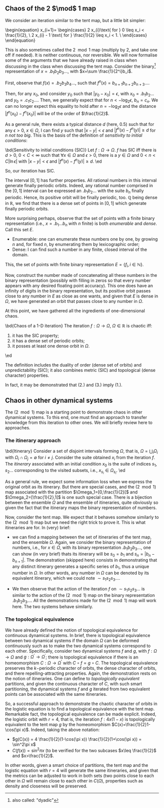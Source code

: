 ## Chaos of the 2 $\mod$ 1 map

We consider an iteration similar to the tent map, but a little bit simpler:

\begin{equation}
x_{i+1}=
\begin{cases}
2 x_{i}\text{ for } 0 \leq x_i < \frac{1}{2}, \\
2 x_{i} - 1 \text{ for } \frac{1}{2} \leq x_i < 1. \\
\end{cases}
\end{equation}

This is also sometimes called the $2 \mod 1$ map (multiply by 2, and take one off if needed). 
It is neither continuous, nor reversible. We will now formalise some of the arguments that we have already raised in class when discussing in the class when discussing the tent map. Consider the binary[^1] representation of $x=.b_1 b_2 b_3 \ldots$, with $x=\sum \frac{1}{2^i}b_i$. 

[^1]: also called: "dyadic"

First, observe that $f(x)=.b_2b_3b_4\ldots$, such that $f^n(x)=b_{n+1}b_{n+2}b_{n+3}\ldots$. 

Then, for any $x_0$, and consider $y_0$ such that $|y_0-x_0| = \epsilon$, 
with $x_0=.b_1b_2\ldots$ and  $y_0=.c_1c_2\ldots$. Then, we generally expect that for $n<-\log_2 \epsilon$, $b_n=c_n$. We can no longer expect this equality to hold after $n=-\log_2 \epsilon$ and the distance $|f^n(x_0)-f^n(x_0)|$ will be of the order of $\frac{1}{2}$. 

As a general rule, there exists a typical distance $d$ (here, 0.5) such that   for any $\epsilon>0$, $x\in\Omega$, I can find $y$ such that $|x-y|<\epsilon$ and $|f^n(x)-f^n(y)|\geq d$ for $n$ _not too big_. This is the basis of the definition of _sensitivity to initial conditions_: 

\bd{Sensitivity to initial conditions (SIC)}
Let $f:\Omega \rightarrow \Omega$. $f$ has SIC iff  there is $d>0$, $0<C<\infty$ such that $\forall x\in\Omega$ and $\epsilon>0$, there is a $y\in\Omega$ and $0<n<C|\ln \epsilon|$ with  $|x-y|<\epsilon$ and $|f^n(x)-f^n(y)|\geq d$. 
\ed

So, our iteration has SIC. 

The interval $[0,1]$ has further properties. All rational numbers in this interval generate finally periodic orbits. Indeed, any rational number comprised in the $[0,1]$ interval can be expressed an $.b_1b_2\ldots$ with the suite $b_n$ finally periodic. Hence, its positive orbit will be finally periodic, too. $\mathbb{Q}$ being dense in $\mathbb{R}$, we find that there is a dense set of points in $[0,1]$ which generate finally periodic orbits. 


More surprising perhaps, observe that the set of points with a finite binary representation (i.e., $x=.b_1\ldots b_n$ with $n$ finite) is both _enumerable_ and _dense_. Call this set $E$. 

- Enumerable: one can enumerate these numbers one by one, by growing $n$ and, for fixed $n$, by enumerating them by lexicographic order;
- Dense: I can find such a number in any finite, closed interval of the domain. 

This, the set of points with finite binary representation $E=\{f_i, i\in\mathbb{N}\}$. 

Now, construct the number made of concatenating all these numbers in the binary representation (possibly with filling in zeros so that every number appears with any desired floating point accuracy). This one does have an infinity of digits in the binary representation, but its positive orbit passes close to any number in $E$ as close as one wants, and given that $E$ is dense in $\Omega$, we have generated an orbit that passes close to any number in $\Omega$. 

At this point, we have gathered all the ingredients of one-dimensional chaos. 

\bd{Chaos of a 1-D iteration}
The iteration $f:\Omega\rightarrow\Omega$, $\Omega \in \mathbb{R}$ is chaotic iff:

 1. it has the SIC property;
 2. it has a dense set of periodic orbits;
 3. it posses at least one dense orbit in $\Omega$. 

\ed

The definition includes the duality of order (dense set of orbits) and unpredictability (SIC); it also combines metric (SIC) and topological (dense character) properties. 

In fact, it may be demonstrated that (2.) and (3.) imply (1.). 

## Chaos in other dynamical systems

The $(2 \mod 1)$ map is a starting point to demonstrate chaos in other dynamical systems. To this end, one must find an approach to transfer knowledge from this iteration to other ones. We will briefly review here to approaches.

### The itinerary approach

\bd{Itinerary}
Consider a set of disjoint intervals forming $\Omega$, that is, $\Omega = \bigcup_{i} \Omega_i$ with $\Omega_i \cap \Omega_j = \emptyset$ for $i\neq j$. Consider the suite obtained $x_i$ from the iteration $f$. The _itinerary_ associated with an initial condition $x_0$ is the suite of indices $s_1, s_2 \ldots$ corresponding to the visited subsets, i.e., $x_{s_i} \in \Omega_{s_i}$. 
\ed

As a general rule, we expect some information loss when we express the original orbit as its itinerary. But there are special cases, and the $(2 \mod 1)$ map associated with the partition $\Omega_1=[0,\frac{1}{2}[$ and $\Omega_2=[\frac{1}{2},1[$ is one such special case. There is a bijection between the ensemble $\Omega$ and the ensemble of itineraries, quite obviously so given the fact that the itinerary maps the binary representation of numbers. 

Now, consider the tent map. We expect that it behaves somehow similarly to the $(2 \mod 1)$ map but we need the right trick to prove it. This is what itineraries are for. In (very) brief: 

 - we can find a mapping between the set of itineraries of the tent map, and the ensemble $\Omega$. Again, we consider the binary representation of numbers, i.e., for $x\in\Omega$, with its binary representation $.b_1b_2b_3\ldots$, one can show (in very brief) thats its itinerary will be $s_0=b_1$ and $s_n=|b_n - b_{n+1}|$. The demonstration (skipped here) consists in demonstrating that any distinct itinerary generates a specific series of $b_1$, thus a unique number in $\Omega$. In other words, any number in $\Omega$ can be denoted by its equivalent itinerary, which we could note $\sim s_1s_2s_3\ldots$. 

 - We then observe that the action of the iteration $f$ on $\sim s_1s_2s_3\ldots$ is similar to the action of the $(2 \mod 1)$ map on the binary representation $.b_1b_2b_3\ldots$. All the demonstrations made for the $(2 \mod 1)$ map will work here. The two systems behave similarly. 

### The topological equivalence

We have already defined the notion of topological equivalence for continuous dynamical systems. In brief, there is topological equivalence between two dynamical systems if the domain $\Omega$ can be deformed continuously such as to make the two dynamical systems correspond to each other. Specifically, consider two dynamical systems $f$ and $g$, with
$f:\Omega\rightarrow\Omega$ and
$g:\Omega^\prime \rightarrow \Omega^\prime$; there is topological equivalence if there is an homeomorphism
$C:\Omega \rightarrow \Omega^\prime$ with $C\circ f = g \circ C$. The topological equivalence preserves the $k-$periodic character of orbits, the dense character of orbits, and there repelling-attracting properties. Again, the demonstration rests on the notion of itineraries. One can define to _topologically equivalent_ partitions, and given the continuous character of $C$, with such smart partitioning, the dynamical systems $f$ and $g$ iterated from  two equivalent points can be associated with the same itineraries. 

So, a successful approach to demonstrate the chaotic character of orbits in the logistic equation is to find a topological equivalence with the tent map. Remarkable fact, the topological equivalence can be made explicit. Indeed, the logistic orbit with $r=4$, that is, the iteration $f:4x(1-x)$ is topologically equivalent to the tent map $g$ by the homeomorphism  $C(x)=\frac{1}{2}1-\cos(\pi x)$. Indeed, taking the above notation: 

- $g(C(x)) = 4 \frac{1}{2}(1-\cos(\pi x)) \frac{1}{2}(1+\cos(\pi x)) = \sin^2\pi x$
- $C(f(x)) = \sin^2\pi x$ (to be verified for the two subcases $x\leq \frac{1}{2}$ and $x>\frac{1}{2}$. 

In other words, given a smart choice of partitions, the tent map and the logistic equation with $r=4$ will generate the same itineraries, and given that the metrics can be adjusted to work in both sets (two points close to each other in $\Omega$ will remain close to each other in $C(\Omega)$, properties such as density and closeness will be preserved. 




